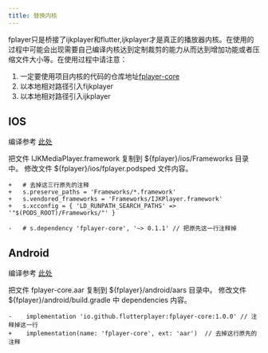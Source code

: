 ```yaml
---
title: 替换内核
---
```


fplayer只是桥接了ijkplayer和flutter,ijkplayer才是真正的播放器内核。在使用的过程中可能会出现需要自己编译内核达到定制裁剪的能力从而达到增加功能或者压缩文件大小等。在使用过程中请注意：

1. 一定要使用项目内核的代码的仓库地址[fplayer-core](https://github.com/FlutterPlayer/ijkplayer)
1. 以本地相对路径引入fijkplayer
1. 以本地相对路径引入ijkplayer

## IOS

编译参考 [此处](/core/build-iOS)

把文件 IJKMediaPlayer.framework 复制到 ${fplayer}/ios/Frameworks 目录中。 修改文件 ${fplayer}/ios/fplayer.podsped 文件内容。

```git
+   # 去掉这三行原先的注释  
+   s.preserve_paths = 'Frameworks/*.framework'
+   s.vendored_frameworks = 'Frameworks/IJKPlayer.framework'
+   s.xcconfig = { 'LD_RUNPATH_SEARCH_PATHS' => '"$(PODS_ROOT)/Frameworks/"' }

-   # s.dependency 'fplayer-core', '~> 0.1.1' // 把原先这一行注释掉
```

## Android 

编译参考 [此处](/core/build-android) 

把文件 fplayer-core.aar 复制到 ${fplayer}/android/aars 目录中。 修改文件 ${fplayer}/android/build.gradle 中 dependencies 内容。
```git
-    implementation 'io.github.flutterplayer:fplayer-core:1.0.0' // 注释掉这一行
+    implementation(name: 'fplayer-core', ext: 'aar')  // 去掉这行原先的注释
```
